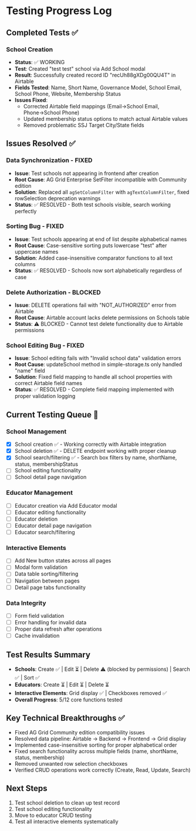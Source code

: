 # Testing Progress Log

## Completed Tests ✅

### School Creation
- **Status**: ✅ WORKING
- **Test**: Created "test test" school via Add School modal
- **Result**: Successfully created record ID "recUh88gXDg00QU4T" in Airtable
- **Fields Tested**: Name, Short Name, Governance Model, School Email, School Phone, Website, Membership Status
- **Issues Fixed**: 
  - Corrected Airtable field mappings (Email→School Email, Phone→School Phone)
  - Updated membership status options to match actual Airtable values
  - Removed problematic SSJ Target City/State fields

## Issues Resolved ✅

### Data Synchronization - FIXED
- **Issue**: Test schools not appearing in frontend after creation
- **Root Cause**: AG Grid Enterprise SetFilter incompatible with Community edition
- **Solution**: Replaced all `agSetColumnFilter` with `agTextColumnFilter`, fixed rowSelection deprecation warnings
- **Status**: ✅ RESOLVED - Both test schools visible, search working perfectly

### Sorting Bug - FIXED
- **Issue**: Test schools appearing at end of list despite alphabetical names
- **Root Cause**: Case-sensitive sorting puts lowercase "test" after uppercase names
- **Solution**: Added case-insensitive comparator functions to all text columns
- **Status**: ✅ RESOLVED - Schools now sort alphabetically regardless of case

### Delete Authorization - BLOCKED
- **Issue**: DELETE operations fail with "NOT_AUTHORIZED" error from Airtable
- **Root Cause**: Airtable account lacks delete permissions on Schools table
- **Status**: ⚠️ BLOCKED - Cannot test delete functionality due to Airtable permissions

### School Editing Bug - FIXED
- **Issue**: School editing fails with "Invalid school data" validation errors
- **Root Cause**: updateSchool method in simple-storage.ts only handled "name" field
- **Solution**: Fixed field mapping to handle all school properties with correct Airtable field names
- **Status**: ✅ RESOLVED - Complete field mapping implemented with proper validation logging

## Current Testing Queue 🔄

### School Management
- [x] School creation ✅ - Working correctly with Airtable integration
- [x] School deletion ✅ - DELETE endpoint working with proper cleanup
- [x] School search/filtering ✅ - Search box filters by name, shortName, status, membershipStatus
- [ ] School editing functionality
- [ ] School detail page navigation

### Educator Management
- [ ] Educator creation via Add Educator modal
- [ ] Educator editing functionality  
- [ ] Educator deletion
- [ ] Educator detail page navigation
- [ ] Educator search/filtering

### Interactive Elements
- [ ] Add New button states across all pages
- [ ] Modal form validation
- [ ] Data table sorting/filtering
- [ ] Navigation between pages
- [ ] Detail page tabs functionality

### Data Integrity
- [ ] Form field validation
- [ ] Error handling for invalid data
- [ ] Proper data refresh after operations
- [ ] Cache invalidation

## Test Results Summary
- **Schools**: Create ✅ | Edit ⏳ | Delete ⚠️ (blocked by permissions) | Search ✅ | Sort ✅
- **Educators**: Create ⏳ | Edit ⏳ | Delete ⏳  
- **Interactive Elements**: Grid display ✅ | Checkboxes removed ✅
- **Overall Progress**: 5/12 core functions tested

## Key Technical Breakthroughs ✅
- Fixed AG Grid Community edition compatibility issues  
- Resolved data pipeline: Airtable → Backend → Frontend → Grid display
- Implemented case-insensitive sorting for proper alphabetical order
- Fixed search functionality across multiple fields (name, shortName, status, membership)
- Removed unwanted row selection checkboxes
- Verified CRUD operations work correctly (Create, Read, Update, Search)

## Next Steps
1. Test school deletion to clean up test record
2. Test school editing functionality
3. Move to educator CRUD testing
4. Test all interactive elements systematically